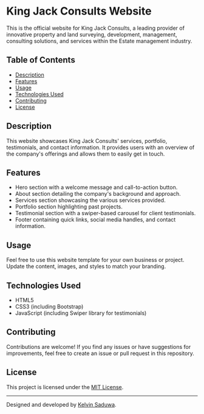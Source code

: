# King Jack Consults Website

This is the official website for King Jack Consults, a leading provider of innovative property and land surveying, development, management, consulting solutions, and services within the Estate management industry.

## Table of Contents

- [Description](#description)
- [Features](#features)
- [Usage](#usage)
- [Technologies Used](#technologies-used)
- [Contributing](#contributing)
- [License](#license)

## Description

This website showcases King Jack Consults' services, portfolio, testimonials, and contact information. It provides users with an overview of the company's offerings and allows them to easily get in touch.

## Features

- Hero section with a welcome message and call-to-action button.
- About section detailing the company's background and approach.
- Services section showcasing the various services provided.
- Portfolio section highlighting past projects.
- Testimonial section with a swiper-based carousel for client testimonials.
- Footer containing quick links, social media handles, and contact information.

## Usage

Feel free to use this website template for your own business or project. Update the content, images, and styles to match your branding.

## Technologies Used

- HTML5
- CSS3 (including Bootstrap)
- JavaScript (including Swiper library for testimonials)

## Contributing

Contributions are welcome! If you find any issues or have suggestions for improvements, feel free to create an issue or pull request in this repository.

## License

This project is licensed under the [MIT License](LICENSE).

---

Designed and developed by [Kelvin Saduwa](https://arkenstechhub.com.ng).
